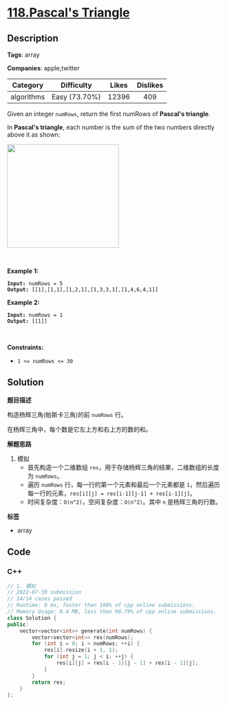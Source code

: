 # [118.Pascal's Triangle](https://leetcode.com/problems/pascals-triangle/description/)

## Description

**Tags**: array

**Companies**: apple,twitter

|  Category  |  Difficulty   | Likes | Dislikes |
| :--------: | :-----------: | :---: | :------: |
| algorithms | Easy (73.70%) | 12396 |   409    |

<p>Given an integer <code>numRows</code>, return the first numRows of <strong>Pascal&#39;s triangle</strong>.</p>
<p>In <strong>Pascal&#39;s triangle</strong>, each number is the sum of the two numbers directly above it as shown:</p>
<img alt="" src="https://upload.wikimedia.org/wikipedia/commons/0/0d/PascalTriangleAnimated2.gif" style="height:240px; width:260px" />
<p>&nbsp;</p>
<p><strong class="example">Example 1:</strong></p>
<pre><code><strong>Input:</strong> numRows = 5
<strong>Output:</strong> [[1],[1,1],[1,2,1],[1,3,3,1],[1,4,6,4,1]]</code></pre><p><strong class="example">Example 2:</strong></p>
<pre><code><strong>Input:</strong> numRows = 1
<strong>Output:</strong> [[1]]</code></pre>
<p>&nbsp;</p>
<p><strong>Constraints:</strong></p>
<ul>
  <li><code>1 &lt;= numRows &lt;= 30</code></li>
</ul>

## Solution

**题目描述**

构造杨辉三角(帕斯卡三角)的前 `numRows` 行。

在杨辉三角中，每个数是它左上方和右上方的数的和。

**解题思路**

1. 模拟
   - 首先构造一个二维数组 `res`，用于存储杨辉三角的结果，二维数组的长度为 `numRows`。
   - 遍历 `numRows` 行，每一行的第一个元素和最后一个元素都是 `1`，然后遍历每一行的元素，`res[i][j] = res[i-1][j-1] + res[i-1][j]`。
   - 时间复杂度：`O(n^2)`，空间复杂度：`O(n^2)`。其中 `n` 是杨辉三角的行数。

**标签**

- array

<!-- code start -->
## Code

### C++

```cpp
// 1. 模拟
// 2022-07-30 submission
// 14/14 cases passed
// Runtime: 0 ms, faster than 100% of cpp online submissions.
// Memory Usage: 6.4 MB, less than 90.79% of cpp online submissions.
class Solution {
public:
    vector<vector<int>> generate(int numRows) {
        vector<vector<int>> res(numRows);
        for (int i = 0; i < numRows; ++i) {
            res[i].resize(i + 1, 1);
            for (int j = 1; j < i; ++j) {
                res[i][j] = res[i - 1][j - 1] + res[i - 1][j];
            }
        }
        return res;
    }
};
```

<!-- code end -->
